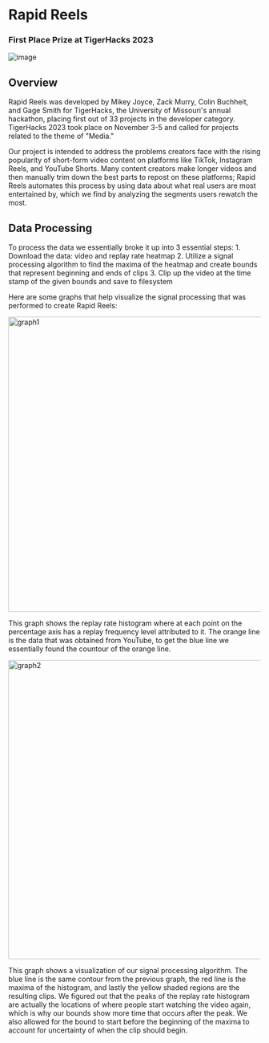 # Rapid Reels
### First Place Prize at TigerHacks 2023

![image](https://github.com/ZackMurry/tigerhacks-2023/assets/64462489/5e6f9723-2947-4c13-87bf-1ea7cb321964)

## Overview

Rapid Reels was developed by Mikey Joyce, Zack Murry, Colin Buchheit, and Gage Smith for TigerHacks, the University of Missouri's annual hackathon,
placing first out of 33 projects in the developer category. TigerHacks 2023 took place on November 3-5 and called for projects related to the theme of "Media."

Our project is intended to address the problems creators face with the rising popularity of short-form video content on platforms like TikTok, Instagram Reels, and YouTube Shorts.
Many content creators make longer videos and then manually trim down the best parts to repost on these platforms; Rapid Reels automates this process by using data about what real
users are most entertained by, which we find by analyzing the segments users rewatch the most.


## Data Processing
To process the data we essentially broke it up into 3 essential steps:
    1. Download the data: video and replay rate heatmap
    2. Utilize a signal processing algorithm to find the maxima of the heatmap and create bounds that represent beginning and ends of clips
    3. Clip up the video at the time stamp of the given bounds and save to filesystem

Here are some graphs that help visualize the signal processing that was performed to create Rapid Reels:

<img width="588" alt="graph1" src="https://github.com/ZackMurry/tigerhacks-2023/assets/59045943/a70d65f4-2b56-49ca-bf41-633a0b447546">

This graph shows the replay rate histogram where at each point on the percentage axis has a replay frequency level attributed to it. The orange line is the data that was obtained from YouTube, to get the blue line we essentially found the countour of the orange line.

<img width="596" alt="graph2" src="https://github.com/ZackMurry/tigerhacks-2023/assets/59045943/e4cbee67-59d5-4667-aa66-c4e0992fea71">

This graph shows a visualization of our signal processing algorithm. The blue line is the same contour from the previous graph, the red line is the maxima of the histogram, and lastly the yellow shaded regions are the resulting clips. We figured out that the peaks of the replay rate histogram are actually the locations of where people start watching the video again, which is why our bounds show more time that occurs after the peak. We also allowed for the bound to start before the beginning of the maxima to account for uncertainty of when the clip should begin.
